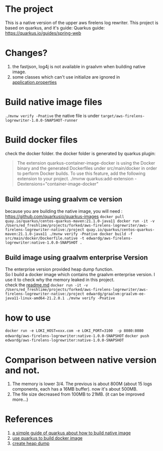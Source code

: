 # The project
This is a native version of the upper aws firelens log rewriter.
This project is based on quarkus, and it's guide:
Quarkus guide: https://quarkus.io/guides/spring-web

# Changes?
1. the fastjson, log4j is not available in graalvm when building native image. 
2. some classes which can't use initialize are ignored in [application.properties](src/main/resources/application.properties) 

# Build native image files
``
./mvnw verify -Pnative
``
the native file is under `target/aws-firelens-logrewriter-1.0.0-SNAPSHOT-runner`

# Build docker files
check the docker folder. the docker folder is generated by quarkus plugin:
> The extension quarkus-container-image-docker is using the Docker binary and the generated Dockerfiles under src/main/docker in order to perform Docker builds.
> To use this feature, add the following extension to your project.
./mvnw quarkus:add-extension -Dextensions="container-image-docker"
>

## Build image using graalvm ce version
because you are building the native image, you will need : https://github.com/quarkusio/quarkus-images 
``
docker pull quay.io/quarkus/centos-quarkus-maven:21.1.0-java11
docker run -it -v /Users/ed_freshlime/projects/forked/aws-firelens-logrewriter/aws-firelens-logrewriter-native:/project quay.io/quarkus/centos-quarkus-maven:21.1.0-java11 ./mvnw verify -Pnative
docker build -f src/main/docker/Dockerfile.native -t edwardg/aws-firelens-logrewriter:native-1.0.0-SNAPSHOT .
``

## Build image using graalvm enterprise Version
The enterprise version provided heap dump function. <br>
So I build a docker image which contains the graalvm enterprise version. I use it to check why the memory leaked in this project. <br>
check the [readme.md](docker-build-image/readme.md)
``
docker run -it -v /Users/ed_freshlime/projects/forked/aws-firelens-logrewriter/aws-firelens-logrewriter-native:/project edwardg/graalvm:graalvm-ee-java11-linux-amd64-21.2.0.1 ./mvnw verify -Pnative
``

# how to use
``
docker run -e LOKI_HOST=xxx.com -e LOKI_PORT=3100  -p 8080:8080 edwardg/aws-firelens-logrewriter:native-1.0.0-SNAPSHOT
``
``
docker push edwardg/aws-firelens-logrewriter:native-1.0.0-SNAPSHOT
``


# Comparison between native version and not.
1. The memory is lower 3/4. The previous is about 800M (about 15 logs components, each has a 16MB buffer). now it's about 500MB.
2. The file size decreased from 100MB to 21MB. (it can be improved more...)

# References
1. [a simple guide of quarkus about how to build native image](https://quarkus.io/guides/building-native-image)
2. [use quarkus to build docker image](https://quarkus.io/guides/container-image)
3. [create heap dump](https://www.graalvm.org/reference-manual/native-image/NativeImageHeapdump/) 


